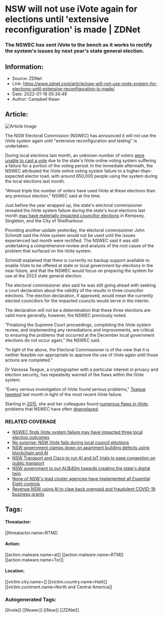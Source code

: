 # NSW will not use iVote again for elections until 'extensive reconfiguration' is made | ZDNet
### The NSWEC has sent iVote to the bench as it works to rectify the system's issues by next year's state general election.

## Information:
+ Source: ZDNet
+ Link: https://www.zdnet.com/article/nsw-will-not-use-ivote-system-for-elections-until-extensive-reconfiguration-is-made/
+ Date: 2022-01-18 05:34:49
+ Author: Campbell Kwan


## Article:
![Article Image](https://www.zdnet.com/a/img/resize/7e7d8f9a61272e0ec87d9c8fd6e5273977309609/2021/05/12/2db1a99a-b95f-4f4e-b41e-f0dc6337440a/voting-australia.jpg?width=770&height=578&fit=crop&auto=webp)

The NSW Electoral Commission (NSWEC) has announced it will not use the iVote system again until "extensive reconfiguration and testing" is undertaken.

During local elections last month, an unknown number of voters [were unable to cast a vote](https://www.zdnet.com/article/no-surprise-nsw-ivote-fails-during-local-council-elections/) due to the state's iVote online voting system suffering a failure for a portion of the voting period. In the immediate aftermath, the NSWEC attributed the iVote online voting system failure to a higher-than-expected elector load, with around 650,000 people using the system during the local elections last month.

"Almost triple the number of voters have used iVote at these elections than any previous election," NSWEC said at the time.

Just before the year wrapped up, the state's electoral commissioner revealed the iVote system failure during the state's local elections last month [may have materially impacted councillor elections](https://www.zdnet.com/article/nswec-finds-ivote-system-failure-may-have-impacted-three-local-election-outcomes/) in Kempsey, Singleton, and the City of Shellharbour.  

Providing another update yesterday, the electoral commissioner John Schmidt said the iVote system would not be used until the issues experienced last month were rectified. The NSWEC said it was still undertaking a comprehensive review and analysis of the root cause of the problem that surfaced on the iVote system.

Schmidt explained that there is currently no backup support available to enable iVote to be offered at state or local government by-elections in the near future, and that the NSWEC would focus on preparing the system for use at the 2023 state general election.  

The electoral commissioner also said he was still going ahead with seeking a court declaration about the validity of the results in three councillor elections. The election declaration, if approved, would mean the currently elected councillors for the impacted councils would serve in the interim. 






The declaration will not be a determination that these three elections are valid more generally, however, the NSWEC previously noted.

"Finalising the Supreme Court proceedings, completing the iVote system review, and implementing any remediations and improvements, are critical to ensuring the problems that occurred at the December local government elections do not occur again," the NSWEC said.  
 

"In light of the above, the Electoral Commissioner is of the view that it is neither feasible nor appropriate to approve the use of iVote again until those actions are completed."

Dr Vanessa Teague, a cryptographer with a particular interest in privacy and election security, has repeatedly warned of the flaws within the iVote system.

"Every serious investigation of iVote found serious problems," [Teague tweeted](https://threadreaderapp.com/thread/1467075347170541571.html) last month in light of the most recent iVote failure.

Starting in [2015](https://arxiv.org/abs/1504.05646), she and her colleagues found [numerous flaws in iVote](https://www.zdnet.com/article/flaws-found-in-nsw-ivote-system-yet-again/), problems that NSWEC have often [downplayed](https://www.zdnet.com/article/nsw-electoral-commission-claims-it-is-safe-from-second-swissvote-flaw/). 

### RELATED COVERAGE

* [NSWEC finds iVote system failure may have impacted three local election outcomes](https://www.zdnet.com/article/nswec-finds-ivote-system-failure-may-have-impacted-three-local-election-outcomes/)
* [No surprise: NSW iVote fails during local council elections](https://www.zdnet.com/article/no-surprise-nsw-ivote-fails-during-local-council-elections/)
* [NSW government clamps down on apartment building defects using blockchain and AI](https://www.zdnet.com/article/nsw-government-clamps-down-on-apartment-building-defects-using-blockchain-and-ai/)
* [NSW Transport and Cisco to run AI and IoT trials to ease congestion on public transport](https://www.zdnet.com/article/nsw-transport-and-cisco-to-run-ai-and-iot-trials-to-ease-congestion-on-public-transport/)
* [NSW government to put AU$40m towards creating the state's digital twin](https://www.zdnet.com/article/nsw-government-to-put-au40m-towards-creating-the-states-digital-twin/)
* [None of NSW's lead cluster agencies have implemented all Essential Eight controls](https://www.zdnet.com/article/none-of-nsws-lead-cluster-agencies-have-implemented-all-essential-8-controls-at-level-one/)
* [Revenue NSW using AI to claw back overpaid and fraudulent COVID-19 business grants](https://www.zdnet.com/article/revenue-nsw-using-ai-to-claw-back-overpaid-and-fraudulent-covid-19-business-grants/)





## Tags:

#### Threatactor:
[[threatactor.name=RTM]]

#### Action:
[[action.malware.name=at]] [[action.malware.name=RTM]] [[action.malware.name=Tor]]

#### Location:
[[victim.city.name=]] [[victim.country.name=Haiti]] [[victim.continent.name=North and Central America]]

### Autogenerated Tags:
[[Ivote]] [[Nswec]] [[Nsw]] [[ZDNet]]

